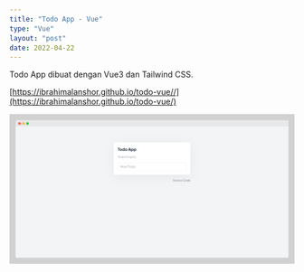 ```yaml
---
title: "Todo App - Vue"
type: "Vue"
layout: "post"
date: 2022-04-22
---
```


Todo App dibuat dengan Vue3 dan Tailwind CSS.

[https://ibrahimalanshor.github.io/todo-vue//](https://ibrahimalanshor.github.io/todo-vue/)

![Preview](/assets/projects/todo-vue.png)